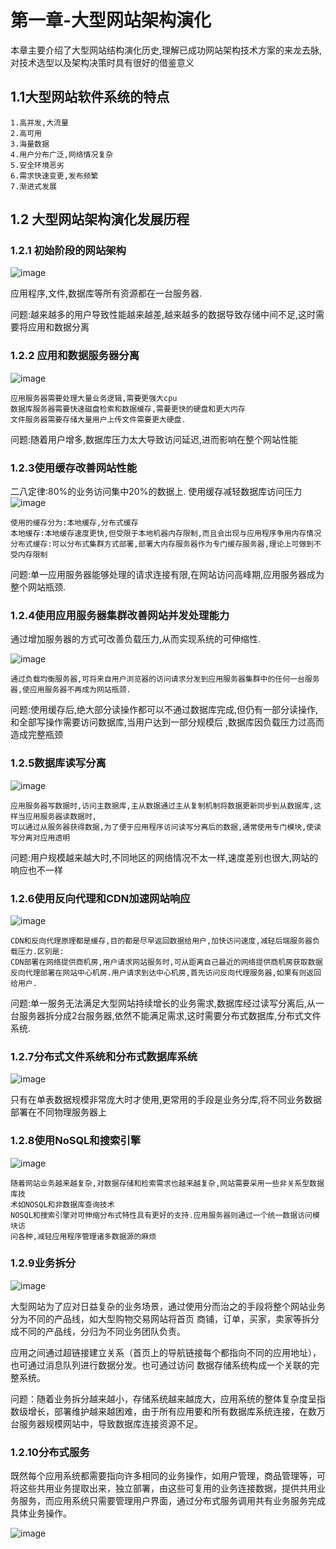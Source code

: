 # 第一章-大型网站架构演化

本章主要介绍了大型网站结构演化历史,理解已成功网站架构技术方案的来龙去脉,对技术选型以及架构决策时具有很好的借鉴意义

## 1.1大型网站软件系统的特点

	1.高并发,大流量
	2.高可用
	3.海量数据
	4.用户分布广泛,网络情况复杂
	5.安全环境恶劣
	6.需求快速变更,发布频繁
	7.渐进式发展

## 1.2 大型网站架构演化发展历程

### 1.2.1 初始阶段的网站架构

![image](https://github.com/williamzhang11/fastReading/blob/master/src/main/java/com/xiu/fastReading/corePrinciple/image/1.2.1.jpg)

应用程序,文件,数据库等所有资源都在一台服务器.

问题:越来越多的用户导致性能越来越差,越来越多的数据导致存储中间不足,这时需要将应用和数据分离

### 1.2.2 应用和数据服务器分离

![image](https://github.com/williamzhang11/fastReading/blob/master/src/main/java/com/xiu/fastReading/corePrinciple/image/1.2.2.jpg)


	应用服务器需要处理大量业务逻辑,需要更强大cpu
	数据库服务器需要快速磁盘检索和数据缓存,需要更快的硬盘和更大内存
	文件服务器需要存储大量用户上传文件需要更大硬盘.
	
问题:随着用户增多,数据库压力太大导致访问延迟,进而影响在整个网站性能

### 1.2.3使用缓存改善网站性能

二八定律:80%的业务访问集中20%的数据上.
使用缓存减轻数据库访问压力
![image](https://github.com/williamzhang11/fastReading/blob/master/src/main/java/com/xiu/fastReading/corePrinciple/image/1.2.3.jpg)

	使用的缓存分为:本地缓存,分布式缓存
	本地缓存:本地缓存速度更快,但受限于本地机器内存限制,而且会出现与应用程序争用内存情况
	分布式缓存:可以分布式集群方式部署,部署大内存服务器作为专门缓存服务器,理论上可做到不受内存限制

问题:单一应用服务器能够处理的请求连接有限,在网站访问高峰期,应用服务器成为整个网站瓶颈.

### 1.2.4使用应用服务器集群改善网站并发处理能力

通过增加服务器的方式可改善负载压力,从而实现系统的可伸缩性.

![image](https://github.com/williamzhang11/fastReading/blob/master/src/main/java/com/xiu/fastReading/corePrinciple/image/1.2.4.jpg)


	通过负载均衡服务器,可将来自用户浏览器的访问请求分发到应用服务器集群中的任何一台服务器,使应用服务器不再成为网站瓶颈.

问题:使用缓存后,绝大部分读操作都可以不通过数据库完成,但仍有一部分读操作,和全部写操作需要访问数据库,当用户达到一部分规模后
,数据库因负载压力过高而造成完整瓶颈

### 1.2.5数据库读写分离

![image](https://github.com/williamzhang11/fastReading/blob/master/src/main/java/com/xiu/fastReading/corePrinciple/image/1.2.5.jpg)

	应用服务器写数据时,访问主数据库,主从数据通过主从复制机制将数据更新同步到从数据库,这样当应用服务器读数据时,
	可以通过从服务器获得数据,为了便于应用程序访问读写分离后的数据,通常使用专门模块,使读写分离对应用透明

问题:用户规模越来越大时,不同地区的网络情况不太一样,速度差别也很大,网站的响应也不一样

### 1.2.6使用反向代理和CDN加速网站响应

![image](https://github.com/williamzhang11/fastReading/blob/master/src/main/java/com/xiu/fastReading/corePrinciple/image/1.2.6.jpg)

	CDN和反向代理原理都是缓存,目的都是尽早返回数据给用户,加快访问速度,减轻后端服务器负载压力.区别是:
	CDN部署在网络提供商机房,用户请求网站服务时,可从距离自己最近的网络提供商机房获取数据
	反向代理部署在网站中心机房.用户请求到达中心机房,首先访问反向代理服务器,如果有则返回给用户.

问题:单一服务无法满足大型网站持续增长的业务需求,数据库经过读写分离后,从一台服务器拆分成2台服务器,依然不能满足需求,这时需要分布式数据库,分布式文件系统.

### 1.2.7分布式文件系统和分布式数据库系统

![image](https://github.com/williamzhang11/fastReading/blob/master/src/main/java/com/xiu/fastReading/corePrinciple/image/1.2.7.jpg)

只有在单表数据规模非常庞大时才使用,更常用的手段是业务分库,将不同业务数据部署在不同物理服务器上

### 1.2.8使用NoSQL和搜索引擎

![image](https://github.com/williamzhang11/fastReading/blob/master/src/main/java/com/xiu/fastReading/corePrinciple/image/1.2.8.jpg)

	随着网站业务越来越复杂,对数据存储和检索需求也越来越复杂,网站需要采用一些非关系型数据库技
	术如NOSQL和非数据库查询技术
	NOSQL和搜索引擎对可伸缩分布式特性具有更好的支持.应用服务器则通过一个统一数据访问模块访
	问各种,减轻应用程序管理诸多数据源的麻烦

### 1.2.9业务拆分

![image](https://github.com/williamzhang11/fastReading/blob/master/src/main/java/com/xiu/fastReading/corePrinciple/image/1.2.9.jpg)

大型网站为了应对日益复杂的业务场景，通过使用分而治之的手段将整个网站业务分为不同的产品线，如大型购物交易网站将首页
商铺，订单，买家，卖家等拆分成不同的产品线，分归为不同业务团队负责。

应用之间通过超链接建立关系（首页上的导航链接每个都指向不同的应用地址），也可通过消息队列进行数据分发。也可通过访问
数据存储系统构成一个关联的完整系统。


问题：随着业务拆分越来越小，存储系统越来越庞大，应用系统的整体复杂度呈指数级增长，部署维护越来越困难，由于所有应用要和所有数据库系统连接，在数万台服务器规模网站中，导致数据库连接资源不足。


### 1.2.10分布式服务

既然每个应用系统都需要指向许多相同的业务操作，如用户管理，商品管理等，可将这些共用业务提取出来，独立部署，由这些可复用的业务连接数据，提供共用业务服务，而应用系统只需要管理用户界面，通过分布式服务调用共有业务服务完成具体业务操作。

![image](https://github.com/williamzhang11/fastReading/blob/master/src/main/java/com/xiu/fastReading/corePrinciple/image/1.2.10.jpg)













